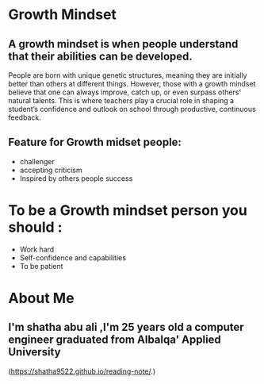 # Growth Mindset
## A growth mindset is when people understand that their abilities can be developed.
People are born with unique genetic structures, meaning they are initially better than others at different things. However, those with a growth mindset believe that one can always improve, catch up, or even surpass others’ natural talents. This is where teachers play a crucial role in shaping a student’s confidence and outlook on school through productive, continuous feedback.
## Feature for Growth midset people:
* challenger 
* accepting criticism
* Inspired by others people success 


# To be a Growth mindset person you should :
* Work hard 
* Self-confidence and capabilities
* To be patient


# About Me
## I'm shatha abu ali ,I'm 25 years old a computer engineer graduated from Albalqa' Applied University
(https://shatha9522.github.io/reading-note/.)
